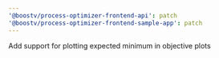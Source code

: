 ```yaml
---
'@boostv/process-optimizer-frontend-api': patch
'@boostv/process-optimizer-frontend-sample-app': patch
---
```


Add support for plotting expected minimum in objective plots
